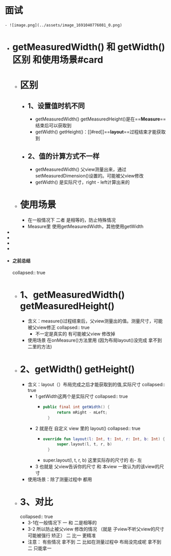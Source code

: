# 面试
	- ![image.png](../assets/image_1691040776081_0.png)
- # getMeasuredWidth() 和 getWidth() 区别 和使用场景#card
	- # 区别
		- ## 1、设置值时机不同
			- getMeasuredWidth()  getMeasuredHeight()是在==**Measure**==结束后可以获取到
			- getWidth()  getHeight()：[[#red]]==**layout**==过程结束才能获取到
		- ## 2、值的计算方式不一样
			- getMeasuredWidth() 父view测量出来，通过setMeasuredDimension()设置的。可能被父view修改
			- getWidth() 是实际尺寸，right - left计算出来的
	- # 使用场景
		- 在一般情况下  二者 是相等的，防止特殊情况
		- Measure里 使用getMeasuredWidth，其他使用getWidth
-
-
-
-
- #### 之前总结
  collapsed:: true
	- # 1、getMeasuredWidth()  getMeasuredHeight()
		- 含义：measure()过程结束后，父view测量出的值。测量尺寸，可能被父view修正
		  collapsed:: true
			- 不一定是真实的    有可能被父view 修改掉
		- 使用场景  在onMeasure()方法里用    (因为布局layout()没完成  拿不到 二里的方法)
	- # 2、getWidth()  getHeight()
		- 含义：layout（）布局完成之后才能获取到的值,实际尺寸
		  collapsed:: true
			- ​​​​1  getWidth这两个是实际尺寸
			  collapsed:: true
				- ```java
				  public final int getWidth() {
				        return mRight - mLeft;
				    }
				  ```
			- 2 就是在 自定义 view 里的   layout()
			  collapsed:: true
				- ```kotlin
				  override fun layout(l: Int, t: Int, r: Int, b: Int) {
				        super.layout(l, t, r, b)
				    }
				  ```
				- super.layout(l, t, r, b)  这里实际存的尺寸的 右- 左
			- 3 也就是 父view告诉你的尺寸  和 本view 一致认为的该view的尺寸
		- 使用场景：除了测量过程中 都用
	- # 3、对比
	  collapsed:: true
		- 3-1在一般情况下  一 和 二是相等的
		- 3-2 所以防止被父view 修改的情况 （就是 子view不听父view的尺寸   可能被强行 矫正） 二 比一 更精准
		- 注意： 有些情况 拿不到 二   比如在测量过程中 布局没完成呢   拿不到 二 只能拿一
